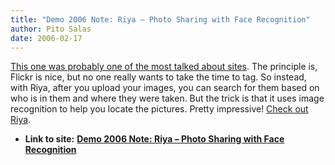 ```yaml
---
title: "Demo 2006 Note: Riya – Photo Sharing with Face Recognition"
author: Pito Salas
date: 2006-02-17
---
```


[This one was probably one of the most talked about
sites](<http://www.riya.com>). The principle is, Flickr is nice, but no one
really wants to take the time to tag. So instead, with Riya, after you upload
your images, you can search for them based on who is in them and where they
were taken. But the trick is that it uses image recognition to help you locate
the pictures. Pretty impressive! [Check out Riya](<http://www.riya.com>).


* **Link to site:** **[Demo 2006 Note: Riya – Photo Sharing with Face Recognition](None)**
